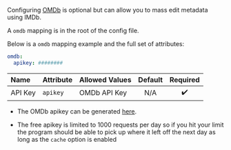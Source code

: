 Configuring [OMDb](https://www.omdbapi.com/) is optional but can allow you to mass edit metadata using IMDb.

A `omdb` mapping is in the root of the config file.

Below is a `omdb` mapping example and the full set of attributes:
```yaml
omdb:
  apikey: ########
```

| Name | Attribute | Allowed Values | Default | Required |
| :--- | :--- | :--- | :---: | :---: |
| API Key | `apikey` | OMDb API Key | N/A | :heavy_check_mark: |

* The OMDb apikey can be generated [here](http://www.omdbapi.com/apikey.aspx).

* The free apikey is limited to 1000 requests per day so if you hit your limit the program should be able to pick up where it left off the next day as long as the `cache` option is enabled 